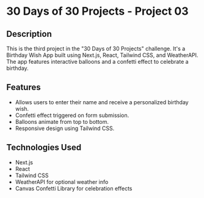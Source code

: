 # 30 Days of 30 Projects - Project 03

## Description
This is the third project in the "30 Days of 30 Projects" challenge. It's a Birthday Wish App built using Next.js, React, Tailwind CSS, and WeatherAPI. The app features interactive balloons and a confetti effect to celebrate a birthday.

## Features
- Allows users to enter their name and receive a personalized birthday wish.
- Confetti effect triggered on form submission.
- Balloons animate from top to bottom.
- Responsive design using Tailwind CSS.

## Technologies Used
- Next.js
- React
- Tailwind CSS
- WeatherAPI for optional weather info
- Canvas Confetti Library for celebration effects

